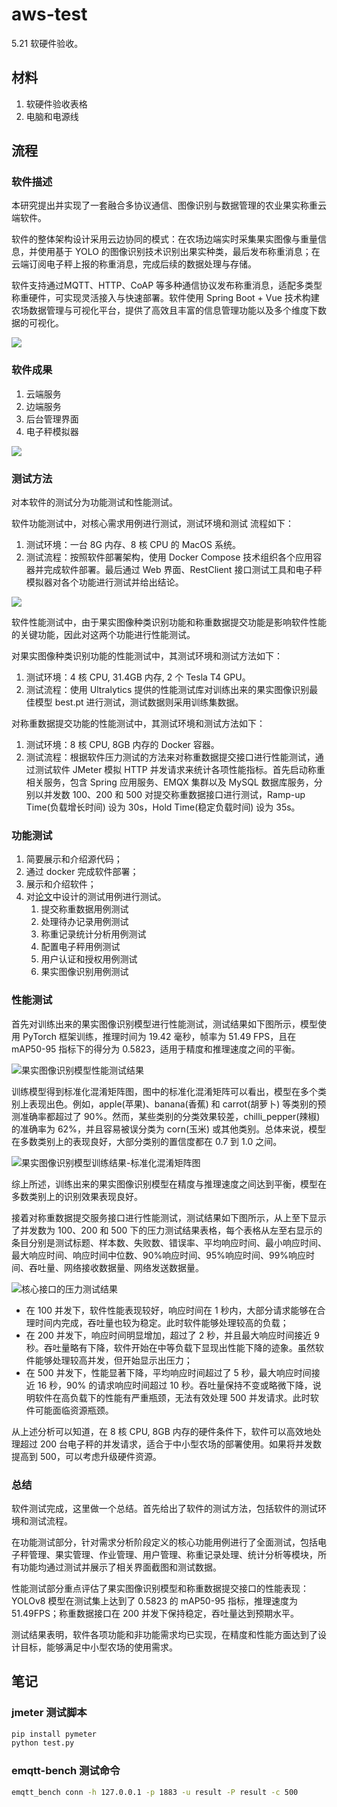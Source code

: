 # aws-test

5.21 软硬件验收。

## 材料

1. 软硬件验收表格
2. 电脑和电源线

## 流程

### 软件描述

本研究提出并实现了一套融合多协议通信、图像识别与数据管理的农业果实称重云端软件。

软件的整体架构设计采用云边协同的模式：在农场边端实时采集果实图像与重量信息，并使用基于 YOLO 的图像识别技术识别出果实种类，最后发布称重消息；在云端订阅电子秤上报的称重消息，完成后续的数据处理与存储。

软件支持通过MQTT、HTTP、CoAP 等多种通信协议发布称重消息，适配多类型称重硬件，可实现灵活接入与快速部署。软件使用 Spring Boot + Vue 技术构建农场数据管理与可视化平台，提供了高效且丰富的信息管理功能以及多个维度下数据的可视化。

![](../../design/out/软件部署架构图.png)

### 软件成果

1. 云端服务
2. 边端服务
3. 后台管理界面
4. 电子秤模拟器

![](../../result/reqs.png)

### 测试方法

对本软件的测试分为功能测试和性能测试。

软件功能测试中，对核心需求用例进行测试，测试环境和测试
流程如下：

1. 测试环境：一台 8G 内存、8 核 CPU 的 MacOS 系统。
2. 测试流程：按照软件部署架构，使用 Docker Compose 技术组织各个应用容器并完成软件部署。最后通过 Web 界面、RestClient 接口测试工具和电子秤模拟器对各个功能进行测试并给出结论。

![](../../result/docker.png)

软件性能测试中，由于果实图像种类识别功能和称重数据提交功能是影响软件性能的关键功能，因此对这两个功能进行性能测试。

对果实图像种类识别功能的性能测试中，其测试环境和测试方法如下：

1. 测试环境：4 核 CPU, 31.4GB 内存, 2 个 Tesla T4 GPU。
2. 测试流程：使用 Ultralytics 提供的性能测试库对训练出来的果实图像识别最佳模型 best.pt 进行测试，测试数据则采用训练集数据。

对称重数据提交功能的性能测试中，其测试环境和测试方法如下：

1. 测试环境：8 核 CPU, 8GB 内存的 Docker 容器。
2. 测试流程：根据软件压力测试的方法来对称重数据提交接口进行性能测试，通过测试软件 JMeter 模拟 HTTP 并发请求来统计各项性能指标。首先启动称重相关服务，包含 Spring 应用服务、EMQX 集群以及 MySQL 数据库服务，分别以并发数 100、200 和 500 对提交称重数据接口进行测试，Ramp-up Time(负载增长时间) 设为 30s，Hold Time(稳定负载时间) 设为 35s。

### 功能测试

1. 简要展示和介绍源代码；
2. 通过 docker 完成软件部署；
3. 展示和介绍软件；
4. 对[论文](../../thesis/out/main.pdf)中设计的测试用例进行测试。
   1. 提交称重数据用例测试
   2. 处理待办记录用例测试
   3. 称重记录统计分析用例测试
   4. 配置电子秤用例测试
   5. 用户认证和授权用例测试
   6. 果实图像识别用例测试

### 性能测试

首先对训练出来的果实图像识别模型进行性能测试，测试结果如下图所示，模型使用 PyTorch 框架训练，推理时间为 19.42 毫秒，帧率为 51.49 FPS，且在 mAP50-95 指标下的得分为 0.5823，适用于精度和推理速度之间的平衡。

![果实图像识别模型性能测试结果](../../source/aws-img/yolov8/benchmark.png)

训练模型得到标准化混淆矩阵图，图中的标准化混淆矩阵可以看出，模型在多个类别上表现出色。例如，apple(苹果)、banana(香蕉) 和 carrot(胡萝卜) 等类别的预测准确率都超过了 90%。然而，某些类别的分类效果较差，chilli_pepper(辣椒)的准确率为 62%，并且容易被误分类为 corn(玉米) 或其他类别。总体来说，模型在多数类别上的表现良好，大部分类别的置信度都在 0.7 到 1.0 之间。

![果实图像识别模型训练结果-标准化混淆矩阵图](../../source/aws-img/yolov8/out/image/confusion_matrix_normalized.png)

综上所述，训练出来的果实图像识别模型在精度与推理速度之间达到平衡，模型在多数类别上的识别效果表现良好。

接着对称重数据提交服务接口进行性能测试，测试结果如下图所示，从上至下显示了并发数为 100、200 和 500 下的压力测试结果表格，每个表格从左至右显示的条目分别是测试标题、样本数、失败数、错误率、平均响应时间、最小响应时间、最大响应时间、响应时间中位数、90%响应时间、95%响应时间、99%响应时间、吞吐量、网络接收数据量、网络发送数据量。

![核心接口的压力测试结果](../../source/aws-test/jmeter-test-result.png)

- 在 100 并发下，软件性能表现较好，响应时间在 1 秒内，大部分请求能够在合理时间内完成，吞吐量也较为稳定。此时软件能够处理较高的负载；
- 在 200 并发下，响应时间明显增加，超过了 2 秒，并且最大响应时间接近 9 秒。吞吐量略有下降，软件开始在中等负载下显现出性能下降的迹象。虽然软件能够处理较高并发，但开始显示出压力；
- 在 500 并发下，性能显著下降，平均响应时间超过了 5 秒，最大响应时间接近 16 秒，90% 的请求响应时间超过 10 秒。吞吐量保持不变或略微下降，说明软件在高负载下的性能有严重瓶颈，无法有效处理 500 并发请求。此时软件可能面临资源瓶颈。

从上述分析可以知道，在 8 核 CPU, 8GB 内存的硬件条件下，软件可以高效地处理超过 200 台电子秤的并发请求，适合于中小型农场的部署使用。如果将并发数提高到 500，可以考虑升级硬件资源。

### 总结

软件测试完成，这里做一个总结。首先给出了软件的测试方法，包括软件的测试环境和测试流程。

在功能测试部分，针对需求分析阶段定义的核心功能用例进行了全面测试，包括电子秤管理、果实管理、作业管理、用户管理、称重记录处理、统计分析等模块，所有功能均通过测试并展示了相关界面截图和测试数据。

性能测试部分重点评估了果实图像识别模型和称重数据提交接口的性能表现：YOLOv8 模型在测试集上达到了 0.5823 的 mAP50-95 指标，推理速度为 51.49FPS；称重数据接口在 200 并发下保持稳定，吞吐量达到预期水平。

测试结果表明，软件各项功能和非功能需求均已实现，在精度和性能方面达到了设计目标，能够满足中小型农场的使用需求。

## 笔记

### jmeter 测试脚本

```sh
pip install pymeter
python test.py
```

### emqtt-bench 测试命令

```sh
emqtt_bench conn -h 127.0.0.1 -p 1883 -u result -P result -c 500
```
